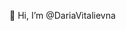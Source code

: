 🥰 Hi, I’m @DariaVitalievna


<!---
DariaVitalievna/DariaVitalievna is a ✨ special ✨ repository because its `README.md` (this file) appears on your GitHub profile.
You can click the Preview link to take a look at your changes.
--->
